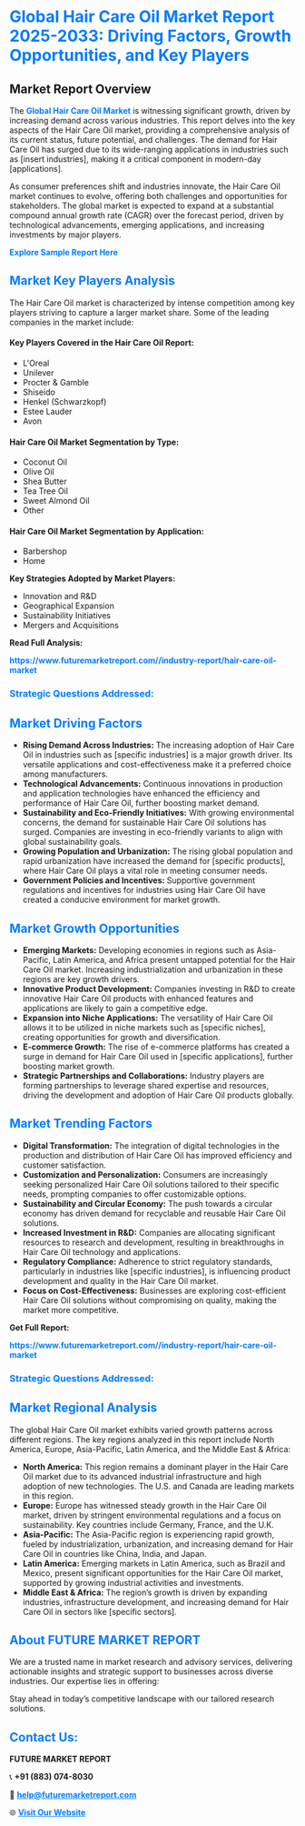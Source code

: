 <h1 style="color: #007BFF;">Global Hair Care Oil Market Report 2025-2033: Driving Factors, Growth Opportunities, and Key Players</h1>

<section id="overview">
<h2>Market Report Overview</h2>
<p>The <a href="https://www.futuremarketreport.com//industry-report/hair-care-oil-market" style="color: #007BFF; text-decoration: none;"><strong>Global Hair Care Oil Market</strong></a> is witnessing significant growth, driven by increasing demand across various industries. This report delves into the key aspects of the Hair Care Oil market, providing a comprehensive analysis of its current status, future potential, and challenges. The demand for Hair Care Oil has surged due to its wide-ranging applications in industries such as [insert industries], making it a critical component in modern-day [applications].</p>
<p>As consumer preferences shift and industries innovate, the Hair Care Oil market continues to evolve, offering both challenges and opportunities for stakeholders. The global market is expected to expand at a substantial compound annual growth rate (CAGR) over the forecast period, driven by technological advancements, emerging applications, and increasing investments by major players.</p>
</section>

<section id="overview">
<p><a href="https://www.futuremarketreport.com//request-sample/reportId=61807" style="color: #007BFF; text-decoration: none;"><strong>Explore Sample Report Here</strong></a></p>
</section>

<section id="key-players">
<h2 style="color: #007BFF;">Market Key Players Analysis</h2>
<p>The Hair Care Oil market is characterized by intense competition among key players striving to capture a larger market share. Some of the leading companies in the market include:</p>
<h4>Key Players Covered in the Hair Care Oil Report:</h4>
<ul><li>L&#039;Oreal</li><li>Unilever</li><li>Procter &amp; Gamble</li><li>Shiseido</li><li>Henkel (Schwarzkopf)</li><li>Estee Lauder</li><li>Avon</li></ul>
<h4>Hair Care Oil Market Segmentation by Type:</h4>
<ul><li>Coconut Oil</li><li>Olive Oil</li><li>Shea Butter</li><li>Tea Tree Oil</li><li>Sweet Almond Oil</li><li>Other</li></ul>

<h4>Hair Care Oil Market Segmentation by Application:</h4>
<ul><li>Barbershop</li><li>Home</li></ul>
<p><strong>Key Strategies Adopted by Market Players:</strong></p>
<ul>
<li>Innovation and R&D</li>
<li>Geographical Expansion</li>
<li>Sustainability Initiatives</li>
<li>Mergers and Acquisitions</li>
</ul>
</section>

<section>
<p><strong>Read Full Analysis: </strong></p><a href="https://www.futuremarketreport.com//industry-report/hair-care-oil-market" style="color: #007BFF; text-decoration: none;"><strong>https://www.futuremarketreport.com//industry-report/hair-care-oil-market</strong></a>
<h3 style="color: #007BFF;">Strategic Questions Addressed:</h3>
</section>

<section id="driving-factors">
<h2 style="color: #007BFF;">Market Driving Factors</h2>
<ul>
<li><strong>Rising Demand Across Industries:</strong> The increasing adoption of Hair Care Oil in industries such as [specific industries] is a major growth driver. Its versatile applications and cost-effectiveness make it a preferred choice among manufacturers.</li>
<li><strong>Technological Advancements:</strong> Continuous innovations in production and application technologies have enhanced the efficiency and performance of Hair Care Oil, further boosting market demand.</li>
<li><strong>Sustainability and Eco-Friendly Initiatives:</strong> With growing environmental concerns, the demand for sustainable Hair Care Oil solutions has surged. Companies are investing in eco-friendly variants to align with global sustainability goals.</li>
<li><strong>Growing Population and Urbanization:</strong> The rising global population and rapid urbanization have increased the demand for [specific products], where Hair Care Oil plays a vital role in meeting consumer needs.</li>
<li><strong>Government Policies and Incentives:</strong> Supportive government regulations and incentives for industries using Hair Care Oil have created a conducive environment for market growth.</li>
</ul>
</section>

<section id="growth-opportunities">
<h2 style="color: #007BFF;">Market Growth Opportunities</h2>
<ul>
<li><strong>Emerging Markets:</strong> Developing economies in regions such as Asia-Pacific, Latin America, and Africa present untapped potential for the Hair Care Oil market. Increasing industrialization and urbanization in these regions are key growth drivers.</li>
<li><strong>Innovative Product Development:</strong> Companies investing in R&D to create innovative Hair Care Oil products with enhanced features and applications are likely to gain a competitive edge.</li>
<li><strong>Expansion into Niche Applications:</strong> The versatility of Hair Care Oil allows it to be utilized in niche markets such as [specific niches], creating opportunities for growth and diversification.</li>
<li><strong>E-commerce Growth:</strong> The rise of e-commerce platforms has created a surge in demand for Hair Care Oil used in [specific applications], further boosting market growth.</li>
<li><strong>Strategic Partnerships and Collaborations:</strong> Industry players are forming partnerships to leverage shared expertise and resources, driving the development and adoption of Hair Care Oil products globally.</li>
</ul>
</section>

<section id="trending-factors">
<h2 style="color: #007BFF;">Market Trending Factors</h2>
<ul>
<li><strong>Digital Transformation:</strong> The integration of digital technologies in the production and distribution of Hair Care Oil has improved efficiency and customer satisfaction.</li>
<li><strong>Customization and Personalization:</strong> Consumers are increasingly seeking personalized Hair Care Oil solutions tailored to their specific needs, prompting companies to offer customizable options.</li>
<li><strong>Sustainability and Circular Economy:</strong> The push towards a circular economy has driven demand for recyclable and reusable Hair Care Oil solutions.</li>
<li><strong>Increased Investment in R&D:</strong> Companies are allocating significant resources to research and development, resulting in breakthroughs in Hair Care Oil technology and applications.</li>
<li><strong>Regulatory Compliance:</strong> Adherence to strict regulatory standards, particularly in industries like [specific industries], is influencing product development and quality in the Hair Care Oil market.</li>
<li><strong>Focus on Cost-Effectiveness:</strong> Businesses are exploring cost-efficient Hair Care Oil solutions without compromising on quality, making the market more competitive.</li>
</ul>
</section>

<section>
<p><strong>Get Full Report: </strong></p><a href="https://www.futuremarketreport.com//industry-report/hair-care-oil-market" style="color: #007BFF; text-decoration: none;"><strong>https://www.futuremarketreport.com//industry-report/hair-care-oil-market</strong></a>
<h3 style="color: #007BFF;">Strategic Questions Addressed:</h3>
</section>


<section id="regional-analysis">
<h2 style="color: #007BFF;">Market Regional Analysis</h2>
<p>The global Hair Care Oil market exhibits varied growth patterns across different regions. The key regions analyzed in this report include North America, Europe, Asia-Pacific, Latin America, and the Middle East & Africa:</p>
<ul>
<li><strong>North America:</strong> This region remains a dominant player in the Hair Care Oil market due to its advanced industrial infrastructure and high adoption of new technologies. The U.S. and Canada are leading markets in this region.</li>
<li><strong>Europe:</strong> Europe has witnessed steady growth in the Hair Care Oil market, driven by stringent environmental regulations and a focus on sustainability. Key countries include Germany, France, and the U.K.</li>
<li><strong>Asia-Pacific:</strong> The Asia-Pacific region is experiencing rapid growth, fueled by industrialization, urbanization, and increasing demand for Hair Care Oil in countries like China, India, and Japan.</li>
<li><strong>Latin America:</strong> Emerging markets in Latin America, such as Brazil and Mexico, present significant opportunities for the Hair Care Oil market, supported by growing industrial activities and investments.</li>
<li><strong>Middle East & Africa:</strong> The region’s growth is driven by expanding industries, infrastructure development, and increasing demand for Hair Care Oil in sectors like [specific sectors].</li>
</ul>
</section>

<footer>
<h2 style="color: #007BFF;">About FUTURE MARKET REPORT</h2>
<p>We are a trusted name in market research and advisory services, delivering actionable insights and strategic support to businesses across diverse industries. Our expertise lies in offering:</p>

<p>Stay ahead in today’s competitive landscape with our tailored research solutions.</p>

<h2 style="color: #007BFF;">Contact Us:</h2>
<p><strong>FUTURE MARKET REPORT</strong></p>
<p>📞 <strong>+91 (883) 074-8030</strong></p>
<p>📧 <strong><a href="mailto:help@futuremarketreport.com" style="color: #007BFF;">help@futuremarketreport.com</a></strong></p>
<p>🌐 <strong><a href="https://www.futuremarketreport.com/" style="color: #007BFF;">Visit Our Website</a></strong></p>
</footer>